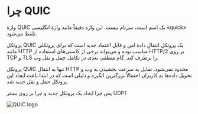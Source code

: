 # چرا QUIC

واژهٔ QUIC یک اسم است، سرنام نیست. این واژه دقیقاً مانند واژهٔ انگلیسی «quick»
تلفظ می‌شود.

پروتکل QUIC یک پروتکل انتقالِ دادهٔ امن و قابل اعتماد جدید است که برای پروتکلی
مانند HTTP مناسب بوده و می‌تواند برخی از کاستی‌های استفاده از
HTTP/2 بر روی TCP و TLS را برطرف کند. گام منطقی بعدی در تکامل حمل و نقل وب.

پروتکل QUIC تنها به انتقال HTTP محدود نمی‌شود. تمایل به سرعت بخشیدن به وب
و تحویل داده‌ها به کاربران احتمالاً بزرگترین انگیزه و دلیلی است که در ابتدا
باعث ایجاد این پروتکل حمل و نقل جدید شد.

پس چرا ایجاد یک پروتکل جدید و چرا بر روی بستر UDP؟

![QUIC logo](../images/QUIC.png)
